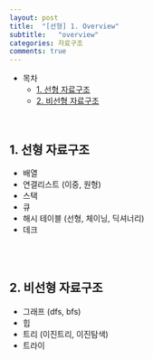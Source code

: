 ```yaml
---
layout: post
title:  "[선형] 1. Overview"
subtitle:   "overview"
categories: 자료구조
comments: true
---
```


- 목차
  - [1. 선형 자료구조](#)
  - [2. 비선형 자료구조](#)

<br>

## 1. 선형 자료구조
- 배열
- 연결리스트 (이중, 원형)
- 스택
- 큐
- 해시 테이블 (선형, 체이닝, 딕셔너리)
- 데크

<br><br>

## 2. 비선형 자료구조
- 그래프 (dfs, bfs)
- 힙
- 트리 (이진트리, 이진탐색)
- 트라이

